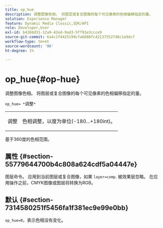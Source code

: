 ```yaml
---
title: op_hue
description: 调整图像色相。 将图层或复合图像的每个可见像素的色相偏移指定的量。
solution: Experience Manager
feature: Dynamic Media Classic,SDK/API
role: Developer,User
exl-id: b436bd31-12a9-42ed-9ad3-5ff91e3ccce9
source-git-commit: 6a4c1f4425199cfa6088fc42137552748c1a9dcf
workflow-type: tm+mt
source-wordcount: '96'
ht-degree: 1%

---
```


# op_hue{#op-hue}

调整图像色相。 将图层或复合图像的每个可见像素的色相偏移指定的量。

`op_hue= *`调整`*`

<table id="simpletable_7DC7ABA384664BDDAA65B8DEEF7859A8"> 
 <tr class="strow"> 
  <td class="stentry"> <p><span class="varname"> 调整</span> </p> </td> 
  <td class="stentry"> <p>色相调整，以度为单位(-180...+180int)。 </p></td> 
 </tr> 
</table>

基于360度的色相范围。

## 属性 {#section-55779644700b4c808a624cdf5a04447e}

图层命令。 应用到当前图层或复合图像，如果 `layer=comp`. 被效果层忽略。 在应用操作之前，CMYK图像或图层将转换为RGB。

## 默认 {#section-7314580251f5456fa1f381ec9e99e0bb}

`op_hue=0`，表示色相没有变化。
